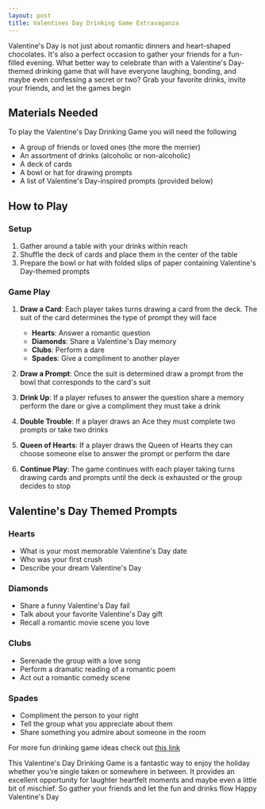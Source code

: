 ```yaml
---
layout: post
title: Valentines Day Drinking Game Extravaganza
---
```



Valentine's Day is not just about romantic dinners and heart-shaped chocolates. It's also a perfect occasion to gather your friends for a fun-filled evening. What better way to celebrate than with a Valentine's Day-themed drinking game that will have everyone laughing, bonding, and maybe even confessing a secret or two? Grab your favorite drinks, invite your friends, and let the games begin

## Materials Needed

To play the Valentine's Day Drinking Game you will need the following

- A group of friends or loved ones (the more the merrier)
- An assortment of drinks (alcoholic or non-alcoholic)
- A deck of cards
- A bowl or hat for drawing prompts
- A list of Valentine's Day-inspired prompts (provided below)

## How to Play

### Setup

1. Gather around a table with your drinks within reach
2. Shuffle the deck of cards and place them in the center of the table
3. Prepare the bowl or hat with folded slips of paper containing Valentine's Day-themed prompts

### Game Play

1. **Draw a Card**: Each player takes turns drawing a card from the deck. The suit of the card determines the type of prompt they will face

   - **Hearts**: Answer a romantic question
   - **Diamonds**: Share a Valentine's Day memory
   - **Clubs**: Perform a dare
   - **Spades**: Give a compliment to another player

2. **Draw a Prompt**: Once the suit is determined draw a prompt from the bowl that corresponds to the card's suit

3. **Drink Up**: If a player refuses to answer the question share a memory perform the dare or give a compliment they must take a drink

4. **Double Trouble**: If a player draws an Ace they must complete two prompts or take two drinks

5. **Queen of Hearts**: If a player draws the Queen of Hearts they can choose someone else to answer the prompt or perform the dare

6. **Continue Play**: The game continues with each player taking turns drawing cards and prompts until the deck is exhausted or the group decides to stop

## Valentine's Day Themed Prompts

### Hearts

- What is your most memorable Valentine's Day date
- Who was your first crush
- Describe your dream Valentine's Day

### Diamonds

- Share a funny Valentine's Day fail
- Talk about your favorite Valentine's Day gift
- Recall a romantic movie scene you love

### Clubs

- Serenade the group with a love song
- Perform a dramatic reading of a romantic poem
- Act out a romantic comedy scene

### Spades

- Compliment the person to your right
- Tell the group what you appreciate about them
- Share something you admire about someone in the room

For more fun drinking game ideas check out [this link](https://drinkingdojo.com/)

This Valentine's Day Drinking Game is a fantastic way to enjoy the holiday whether you're single taken or somewhere in between. It provides an excellent opportunity for laughter heartfelt moments and maybe even a little bit of mischief. So gather your friends and let the fun and drinks flow Happy Valentine's Day